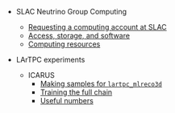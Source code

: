 - SLAC Neutrino Group Computing
  - [Requesting a computing account at SLAC](guides/account.md)
  - [Access, storage, and software](guides/access.md)
  - [Computing resources](guides/resources.md)

- LArTPC experiments
  - ICARUS
    - [Making samples for `lartpc_mlreco3d`](icarus/sample.md)
    - [Training the full chain](icarus/training.md)
    - [Useful numbers](icarus/numbers.md)
